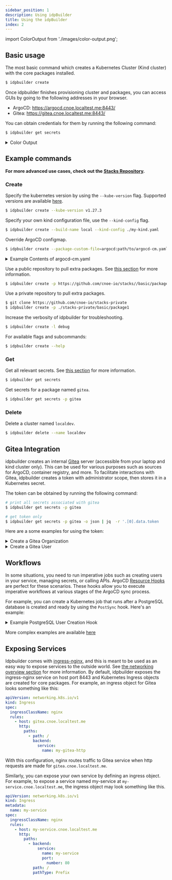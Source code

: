 ```yaml
---
sidebar_position: 1
description: Using idpBuilder
title: Using the idpBuilder
index: 2
---
```


import ColorOutput from './images/color-output.png';

## Basic usage

The most basic command which creates a Kubernetes Cluster (Kind cluster) with the core packages installed.

```bash
$ idpbuilder create
```

Once idpbuilder finishes provisioning cluster and packages, you can access GUIs by going to the following addresses in your browser.

* ArgoCD: https://argocd.cnoe.localtest.me:8443/
* Gitea: https://gitea.cnoe.localtest.me:8443/

You can obtain credentials for them by running the following command:

```bash
$ idpbuilder get secrets
```

<details>
  <summary>Color Output</summary>

idpbuilder supports colored output with the `--color` flag.

```bash
$ idpbuilder create --color
````
<img src={ColorOutput} width="60%" height="60%" />

</details>



##  Example commands

**For more advanced use cases, check out the [Stacks Repository](https://github.com/cnoe-io/stacks).**


### Create

Specify the kubernetes version by using the `--kube-version` flag. Supported versions are available [here](https://github.com/kubernetes-sigs/kind/releases).

```bash
$ idpbuilder create --kube-version v1.27.3
```

Specify your own kind configuration file, use the `--kind-config` flag.

```bash
$ idpbuilder create --build-name local --kind-config ./my-kind.yaml
```

Override ArgoCD configmap.

```bash 
$ idpbuilder create --package-custom-file=argocd:path/to/argocd-cm.yaml
```
<details>
  <summary>Example Contents of argocd-cm.yaml</summary>

This configuration allows for anonymous login

```yaml
apiVersion: v1
kind: ConfigMap
metadata:
  labels:
    # Labels below are required by ArgoCD
    app.kubernetes.io/name: argocd-cm
    app.kubernetes.io/part-of: argocd
    Test: Data
  name: argocd-cm
data:
  # Enables anonymous user access. The anonymous users get default role permissions specified argocd-rbac-cm.yaml.
  users.anonymous.enabled: "true"
  application.resourceTrackingMethod: annotation
  resource.exclusions: |
    - kinds:
        - ProviderConfigUsage
      apiGroups:
        - "*"
```

</details>


Use a public repository to pull extra packages. See [this section](#custom-packages) for more information.

```bash 
$ idpbuilder create -p https://github.com/cnoe-io/stacks//basic/package1
```

Use a private repository to pull extra packages.

```bash
$ git clone https://github.com/cnoe-io/stacks-private
$ idpbuilder create -p ./stacks-private/basic/package1
```

Increase the verbosity of idpbuilder for troubleshooting. 

```bash 
$ idpbuilder create -l debug
```

For available flags and subcommands:

```bash
$ idpbuilder create --help
```

### Get

Get all relevant secrets. See [this section](/docs/intro/idpbuilder/how-it-works#getting-relevant-secrets) for more information.

```bash
$ idpbuilder get secrets
```

Get secrets for a package named `gitea`.

```bash
$ idpbuilder get secrets -p gitea
```

### Delete

Delete a cluster named `localdev`.

```bash
$ idpbuilder delete --name localdev
```


## Gitea Integration

idpbuilder creates an internal [Gitea](https://about.gitea.com/) server (accessible from your laptop and kind cluster only).
This can be used for various purposes such as sources for ArgoCD, container registry, and more.
To facilitate interactions with Gitea, idpbuilder creates a token with administrator scope, then stores it in a Kubernetes secret.

The token can be obtained by running the following command:

```bash
# print all secrets associated with gitea
$ idpbuilder get secrets -p gitea

# get token only
$ idpbuilder get secrets -p gitea -o json | jq  -r '.[0].data.token

```

Here are a some examples for using the token:

<details>
  <summary>Create a Gitea Organization</summary>

```bash
$ TOKEN=$(idpbuilder get secrets -p gitea -o json | jq  -r '.[0].data.token' )
```
```bash
$ curl -k -X POST \
  https://gitea.cnoe.localtest.me:8443/api/v1/orgs \
  -H 'Content-Type: application/json' \
  -H "Authorization: Bearer $TOKEN" \
  -d '{"description": "my-org", "email": "my-org@my.m", "full_name": "my-org", "username": "my-org"}'
```

</details>

<details>
  <summary>Create a Gitea User</summary>

```bash
$ TOKEN=$(idpbuilder get secrets -p gitea -o json | jq  -r '.[0].data.token' )
$ curl -k -X POST \
  https://gitea.cnoe.localtest.me:8443/api/v1/admin/users \
  -H 'Content-Type: application/json' \
  -H "Authorization: Bearer $TOKEN" \
  -d '{"email": "my-org@my.m", "full_name": "user one", "username": "user1", "password": "password", "must_change_password": true}'
```

</details>

## Workflows

In some situations, you need to run imperative jobs such as creating users in your service, managing secrets, or calling APIs.
ArgoCD [Resource Hooks](https://argo-cd.readthedocs.io/en/stable/user-guide/resource_hooks/) are perfect for these scenarios. 
These hooks allow you to execute imperative workflows at various stages of the ArgoCD sync process.

For example, you can create a Kubernetes job that runs after a PostgreSQL database is created and ready by using the `PostSync` hook. Here's an example:

<details>
  <summary>Example PostgreSQL User Creation Hook</summary>

```yaml
apiVersion: batch/v1
kind: Job
metadata:
  name: create-db-user
  annotations:
    argocd.argoproj.io/hook: PostSync
    argocd.argoproj.io/hook-delete-policy: HookSucceeded
spec:
  template:
    spec:
      containers:
      - name: create-user
        image: bitnami/postgresql:latest
        command: ["/bin/bash", "-c"]
        args:
        - |
          PGPASSWORD=$POSTGRES_PASSWORD psql -h postgresql -U postgres <<'EOF'
            DO $$ 
            BEGIN
              IF NOT EXISTS (SELECT FROM pg_catalog.pg_roles WHERE rolname = 'myapp') THEN
                CREATE USER myapp WITH PASSWORD 'mypassword';
                GRANT ALL PRIVILEGES ON DATABASE mydatabase TO myapp;
              END IF;
            END
            $$;
          EOF
        env:
        - name: POSTGRES_PASSWORD
          valueFrom:
            secretKeyRef:
              name: postgresql
              key: postgres-password
      restartPolicy: Never
  backoffLimit: 3
```

</details>

More complex examples are available [here](https://github.com/cnoe-io/stacks/blob/main/ref-implementation/keycloak/manifests/keycloak-config.yaml) 

## Exposing Services

Idpbuilder comes with [ingress-nginx](https://github.com/kubernetes/ingress-nginx), and this is meant to be used as an easy way to expose services to the outside world.
See [the networking overview section](/docs/intro/idpbuilder/how-it-works#networking)   for more information.
By default, idpbuilder exposes the ingress-nginx service on host port 8443 and Kubernetes Ingress objects are created for core packages.
For example, an ingress object for Gitea looks something like this:

```yaml
apiVersion: networking.k8s.io/v1
kind: Ingress
spec:
  ingressClassName: nginx
  rules:
    - host: gitea.cnoe.localtest.me
      http:
        paths:
          - path: /
            backend:
              service:
                name: my-gitea-http
```

With this configuration, nginx routes traffic to Gitea service when http requests are made for `gitea.cnoe.localtest.me`.

Similarly, you can expose your own service by defining an ingress object.
For example, to expose a service named my-service at `my-service.cnoe.localtest.me`, the ingress object may look something like this.

```yaml
apiVersion: networking.k8s.io/v1
kind: Ingress
metadata:
  name: my-service
spec:
  ingressClassName: nginx
  rules:
    - host: my-service.cnoe.localtest.me
      http:
        paths:
          - backend:
              service:
                name: my-service
                port:
                  number: 80
            path: /
            pathType: Prefix
```
